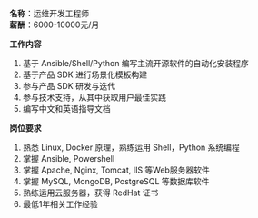 **名称**：运维开发工程师  
**薪酬**：6000-10000元/月  

**工作内容**

1. 基于 Ansible/Shell/Python 编写主流开源软件的自动化安装程序
2. 基于产品 SDK 进行场景化模板构建
3. 参与产品 SDK 研发与迭代
4. 参与技术支持，从其中获取用户最佳实践
5. 编写中文和英语指导文档

**岗位要求**

1. 熟悉 Linux, Docker 原理，熟练运用 Shell，Python 系统编程
2. 掌握 Ansible, Powershell
3. 掌握 Apache, Nginx, Tomcat, IIS 等Web服务器软件
4. 掌握 MySQL, MongoDB, PostgreSQL 等数据库软件
5. 熟练运用云服务器，获得 RedHat 证书
6. 最低1年相关工作经验
